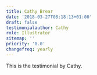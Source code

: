 ```yaml
---
title: Cathy Brear
date: '2018-03-27T08:18:13+01:00'
draft: false
testimonialauthor: Cathy
role: Illustrator
sitemap: ''
priority: '0.0'
changefreq: yearly
---
```

This is the testimonial by Cathy.

